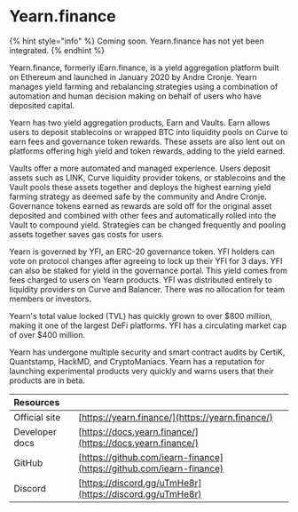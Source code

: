 # Yearn.finance

{% hint style="info" %}
Coming soon. Yearn.finance has not yet been integrated.
{% endhint %}

Yearn.finance, formerly iEarn.finance, is a yield aggregation platform built on Ethereum and launched in January 2020 by Andre Cronje. Yearn manages yield farming and rebalancing strategies using a combination of automation and human decision making on behalf of users who have deposited capital.

Yearn has two yield aggregation products, Earn and Vaults. Earn allows users to deposit stablecoins or wrapped BTC into liquidity pools on Curve to earn fees and governance token rewards. These assets are also lent out on platforms offering high yield and token rewards, adding to the yield earned.

Vaults offer a more automated and managed experience. Users deposit assets such as LINK, Curve liquidity provider tokens, or stablecoins and the Vault pools these assets together and deploys the highest earning yield farming strategy as deemed safe by the community and Andre Cronje. Governance tokens earned as rewards are sold off for the original asset deposited and combined with other fees and automatically rolled into the Vault to compound yield. Strategies can be changed frequently and pooling assets together saves gas costs for users.

Yearn is governed by YFI, an ERC-20 governance token. YFI holders can vote on protocol changes after agreeing to lock up their YFI for 3 days. YFI can also be staked for yield in the governance portal. This yield comes from fees charged to users on Yearn products. YFI was distributed entirely to liquidity providers on Curve and Balancer. There was no allocation for team members or investors.

Yearn's total value locked \(TVL\) has quickly grown to over $800 million, making it one of the largest DeFi platforms. YFI has a circulating market cap of over $400 million.

Yearn has undergone multiple security and smart contract audits by CertiK, Quantstamp, HackMD, and CryptoManiacs. Yearn has a reputation for launching experimental products very quickly and warns users that their products are in beta.

| Resources |  |
| :--- | :--- |
| Official site | [https://yearn.finance/](https://yearn.finance/) |
| Developer docs | [https://docs.yearn.finance/](https://docs.yearn.finance/) |
| GitHub | [https://github.com/iearn-finance](https://github.com/iearn-finance) |
| Discord | [https://discord.gg/uTmHe8r](https://discord.gg/uTmHe8r) |


